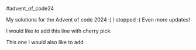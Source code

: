 #advent_of_code24

My solutions for the Advent of code 2024 :)
I stopped :(
Even more updates!

I would like to add this line with cherry pick

This one I would also like to add 
